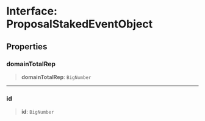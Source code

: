 # Interface: ProposalStakedEventObject

## Properties

### domainTotalRep

> **domainTotalRep**: `BigNumber`

***

### id

> **id**: `BigNumber`

